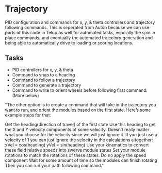 # Trajectory

PID configuration and commands for x, y, & theta controllers and trajectory following commands.
This is seperated from Auton because we can use parts of this code in Telop as well for automated tasks, espcially the spin in place commands, and eventually the automated trajectory generation and being able to automatically drive to loading or scoring locations.

## Tasks
* PID controllers for x, y, & theta
* Command to snap to a heading
* Command to follow a trajectory
* Command to generate a trajectory
* Command to write to orient wheels before following first command. (More below)

"The other option is to create a command that will take in the trajectory you want to run, and orient the modules based on the first state. Here’s some example steps for that:

Get the heading(direction of travel) of the first state
Use this heading to get the X and Y velocity components of some velocity. Doesn’t really matter what you choose for the velocity since we will just ignore it. If you just use a velocity of 1 you can just ignore the velocity in the calculations altogether:
xVel = cos(heading)
yVel = sin(heading)
Use your kinematics to convert these field relative speeds into swerve module states
Set your module rotations to match the rotations of these states. Do no apply the speed component
Wait for some amount of time so the modules can finish rotating
Then you can run your path following command."
